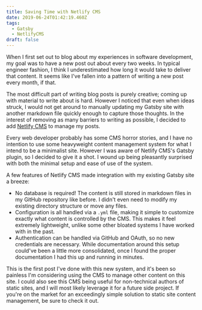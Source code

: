 ```yaml
---
title: Saving Time with Netlify CMS
date: 2019-06-24T01:42:19.460Z
tags:
  - Gatsby
  - NetlifyCMS
draft: false
---
```

When I first set out to blog about my experiences in software development, my goal was to have a new post out about every two weeks. In typical engineer fashion, I think I underestimated how long it would take to deliver that content. It seems like I've fallen into a pattern of writing a new post every month, if that.

The most difficult part of writing blog posts is purely creative; coming up with material to write about is hard. However I noticed that even when ideas struck, I would not get around to manually updating my Gatsby site with another markdown file quickly enough to capture those thoughts. In the interest of removing as many barriers to writing as possible, I decided to add [Netlify CMS](https://www.netlifycms.org/) to manage my posts.

Every web developer probably has some CMS horror stories, and I have no intention to use some heavyweight content management system for what I intend to be a minimalist site. However I was aware of Netlify CMS's Gatsby plugin, so I decided to give it a shot. I wound up being pleasantly surprised with both the minimal setup and ease of use of the system.

A few features of Netlify CMS made integration with my existing Gatsby site a breeze:

* No database is required! The content is still stored in markdown files in my GitHub repository like before. I didn't even need to modify my existing directory structure or move any files.
* Configuration is all handled via a `.yml` file, making it simple to customize exactly what content is controlled by the CMS. This makes it feel extremely lightweight, unlike some other bloated systems I have worked with in the past.
* Authentication can be handled via GitHub and OAuth, so no new credentials are necessary. While documentation around this setup could've been a little more consolidated, once I found the proper documentation I had this up and running in minutes.

This is the first post I've done with this new system, and it's been so painless I'm considering using the CMS to manage other content on this site.  I could also see this CMS being useful for non-technical authors of static sites, and I will most likely leverage it for a future side project.  If you're on the market for an exceedingly simple solution to static site content management, be sure to check it out.  
